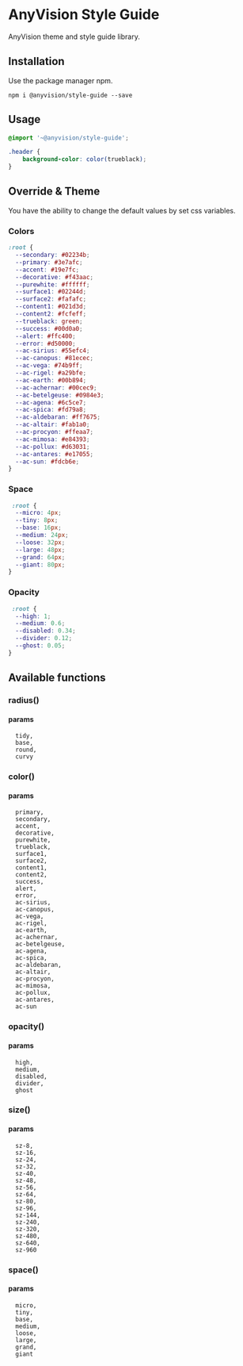 # AnyVision Style Guide

AnyVision theme and style guide library.

## Installation

Use the package manager npm.

```
npm i @anyvision/style-guide --save

```

## Usage

```scss
@import '~@anyvision/style-guide';

.header { 
    background-color: color(trueblack);
}

```

## Override & Theme
You have the ability to change the default values by set css variables.

### Colors
``` scss
:root {
  --secondary: #02234b;
  --primary: #3e7afc;
  --accent: #19e7fc;
  --decorative: #f43aac;
  --purewhite: #ffffff;
  --surface1: #02244d;
  --surface2: #fafafc;
  --content1: #021d3d;
  --content2: #fcfeff;
  --trueblack: green;
  --success: #00d0a0;
  --alert: #ffc400;
  --error: #d50000;
  --ac-sirius: #55efc4;
  --ac-canopus: #81ecec;
  --ac-vega: #74b9ff;
  --ac-rigel: #a29bfe;
  --ac-earth: #00b894;
  --ac-achernar: #00cec9;
  --ac-betelgeuse: #0984e3;
  --ac-agena: #6c5ce7;
  --ac-spica: #fd79a8;
  --ac-aldebaran: #ff7675;
  --ac-altair: #fab1a0;
  --ac-procyon: #ffeaa7;
  --ac-mimosa: #e84393;
  --ac-pollux: #d63031;
  --ac-antares: #e17055;
  --ac-sun: #fdcb6e;
}

```

### Space
```scss 
 :root {
  --micro: 4px;
  --tiny: 8px;
  --base: 16px;
  --medium: 24px;
  --loose: 32px;
  --large: 48px;
  --grand: 64px;
  --giant: 80px;
}
```

### Opacity
```scss 
 :root {
  --high: 1;
  --medium: 0.6;
  --disabled: 0.34;
  --divider: 0.12;
  --ghost: 0.05;
}
```

## Available functions

### radius()
#### params
``` 
  tidy,
  base,
  round,
  curvy
```

### color()
#### params
``` 
  primary,
  secondary,
  accent,
  decorative,
  purewhite,
  trueblack,
  surface1,
  surface2,
  content1,
  content2,
  success,
  alert,
  error,
  ac-sirius,
  ac-canopus,
  ac-vega,
  ac-rigel,
  ac-earth,
  ac-achernar,
  ac-betelgeuse,
  ac-agena,
  ac-spica,
  ac-aldebaran,
  ac-altair,
  ac-procyon,
  ac-mimosa,
  ac-pollux,
  ac-antares,
  ac-sun
```

### opacity()
#### params
```
  high,
  medium,
  disabled,
  divider,
  ghost
```

### size()
#### params
```
  sz-8,
  sz-16,
  sz-24,
  sz-32,
  sz-40,
  sz-48,
  sz-56,
  sz-64,
  sz-80,
  sz-96,
  sz-144,
  sz-240,
  sz-320,
  sz-480,
  sz-640,
  sz-960

``` 

### space()
#### params
```
  micro,
  tiny,
  base,
  medium,
  loose,
  large,
  grand,
  giant
```
